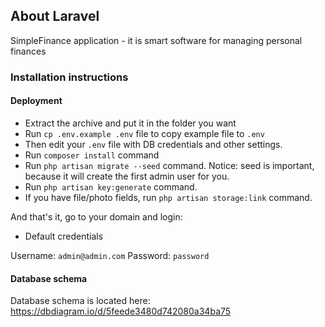 ## About Laravel

SimpleFinance application - it is smart software for managing personal finances

### Installation instructions

#### Deployment
- Extract the archive and put it in the folder you want
- Run `cp .env.example .env` file to copy example file to `.env`
- Then edit your `.env` file with DB credentials and other settings.
- Run `composer install` command
- Run `php artisan migrate --seed` command.
Notice: seed is important, because it will create the first admin user for you.
- Run `php artisan key:generate` command.
- If you have file/photo fields, run `php artisan storage:link` command.

And that's it, go to your domain and login:

- Default credentials

Username: `admin@admin.com`
Password: `password`

#### Database schema
Database schema is located here: https://dbdiagram.io/d/5feede3480d742080a34ba75
